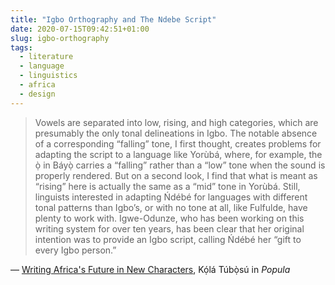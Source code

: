 ```yaml
---
title: "Igbo Orthography and The Ndebe Script"
date: 2020-07-15T09:42:51+01:00
slug: igbo-orthography
tags:
  - literature
  - language
  - linguistics
  - africa
  - design
---
```


> Vowels are separated into low, rising, and high categories, which are presumably the only tonal delineations in Igbo. The notable absence of a corresponding “falling” tone, I first thought, creates problems for adapting the script to a language like Yorùbá, where, for example, the ọ̀ in Báyọ̀ carries a “falling” rather than a “low” tone when the sound is properly rendered. But on a second look, I find that what is meant as “rising” here is actually the same as a “mid” tone in Yorùbá. Still, linguists interested in adapting Ńdébé for languages with different tonal patterns than Igbo’s, or with no tone at all, like Fulfulde, have plenty to work with. Igwe-Odunze, who has been working on this writing system for over ten years, has been clear that her original intention was to provide an Igbo script, calling Ńdébé her “gift to every Igbo person.”

&mdash; [Writing Africa's Future in New Characters](https://popula.com/2020/07/13/writing-africas-future-in-new-characters/), Kọ́lá Túbọ̀sú in _Popula_

